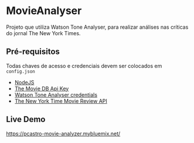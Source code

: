 # MovieAnalyser

Projeto que utiliza Watson Tone Analyser, para realizar análises nas críticas do jornal The New York Times.

## Pré-requisitos

Todas chaves de acesso e credenciais devem ser colocados em `config.json`

* [NodeJS](https://nodejs.org/)
* [The Movie DB Api Key](https://developers.themoviedb.org/3/getting-started/introduction)
* [Watson Tone Analyser credentials](https://www.ibm.com/watson/services/tone-analyzer/)
* [The New York Time Movie Review API](https://developer.nytimes.com/signup)

## Live Demo

https://pcastro-movie-analyzer.mybluemix.net/
